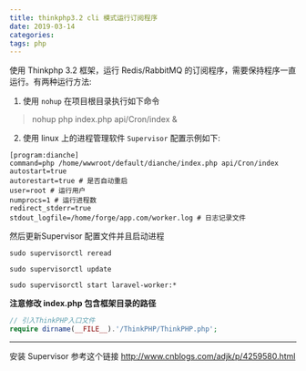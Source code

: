 ```yaml
---
title: thinkphp3.2 cli 模式运行订阅程序
date: 2019-03-14
categories:
tags: php
---
```

使用 Thinkphp 3.2 框架，运行 Redis/RabbitMQ 的订阅程序，需要保持程序一直运行。有两种运行方法:

1. 使用 `nohup`
在项目根目录执行如下命令
> nohup php index.php api/Cron/index &

2. 使用 linux 上的进程管理软件 `Supervisor`
配置示例如下:
```shell
[program:dianche]
command=php /home/wwwroot/default/dianche/index.php api/Cron/index
autostart=true 
autorestart=true # 是否自动重启
user=root # 运行用户
numprocs=1 # 运行进程数
redirect_stderr=true
stdout_logfile=/home/forge/app.com/worker.log # 日志记录文件
```

然后更新Supervisor 配置文件并且启动进程

```shell
sudo supervisorctl reread

sudo supervisorctl update

sudo supervisorctl start laravel-worker:*
```
**注意修改 index.php 包含框架目录的路径**

```php
// 引入ThinkPHP入口文件
require dirname(__FILE__).'/ThinkPHP/ThinkPHP.php';
```

---
安装 Supervisor 参考这个链接 http://www.cnblogs.com/adjk/p/4259580.html
